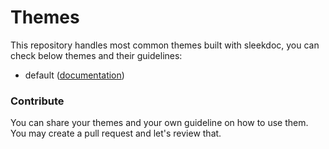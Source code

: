 # Themes

This repository handles most common themes built with sleekdoc, you can check below themes and their guidelines:

- default ([documentation](/default))

### Contribute

You can share your themes and your own guideline on how to use them. You may create a pull request and let's review that.
